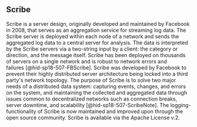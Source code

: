 Scribe
------

Scribe is a server design, originally developed and maintained by
Facebook in 2008, that serves as an aggregation service for streaming
log data. The Scribe server is deployed within each node of a network
and sends the aggregated log data to a central server for analysis. The
data is interpreted by the Scribe servers via a two-string input by a
client: the category or direction, and the message itself. Scribe has
been deployed on thousands of servers on a single network and is robust
to network errors and failures [@hid-sp18-507-FBScribe]. Scribe was
developed by Facebook to prevent their highly distributed server
architecture being locked into a third party's network topology. The
purpose of Scribe is to solve two major needs of a distributed data
system: capturing events, changes, and errors on the system, and
maintaining the collected and aggregated data through issues common to
decentralized networks such as connection breaks, server downtime, and
scalability [@hid-sp18-507-ScribeNote]. The logging-functionality of
Scribe is now maintained and improved upon through the open source
community. Scribe is available via the Apache License v.2.
